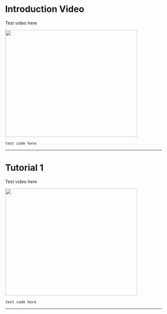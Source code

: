 # Introduction Video #
Test video here

<a href='http://www.youtube.com/watch?feature=player_embedded&v=3LkNlTNHZzE' target='_blank'><img src='http://img.youtube.com/vi/3LkNlTNHZzE/0.jpg' width='425' height=344 /></a>

`test code here`

---



# Tutorial 1 #
Test video here

<a href='http://www.youtube.com/watch?feature=player_embedded&v=U28hbBldHVQ' target='_blank'><img src='http://img.youtube.com/vi/U28hbBldHVQ/0.jpg' width='425' height=344 /></a>

`test code here`

---
